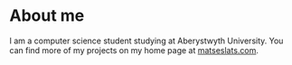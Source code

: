 # About me
I am a computer science student studying at Aberystwyth University. You can find more of my projects on my home page at [matseslats.com](https://matseslats.com).